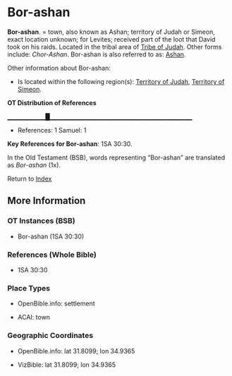 # Bor-ashan
**Bor-ashan**. 
= town, also known as Ashan; territory of Judah or Simeon, exact location unknown; for Levites; received part of the loot that David took on his raids. 
Located in the tribal area of [Tribe of Judah](../../../groups/md/acai/Judah.md). 
Other forms include: 
*Chor-Ashan*. 
Bor-ashan is also referred to as: 
[Ashan](Ashan.md). 




Other information about Bor-ashan:


* Is located within the following region(s): 
[Territory of Judah](TerritoryOfJudah.md), [Territory of Simeon](TerritoryOfSimeon.md). 


**OT Distribution of References**

▁▁▁▁▁▁▁▁█▁▁▁▁▁▁▁▁▁▁▁▁▁▁▁▁▁▁▁▁▁▁▁▁▁▁▁▁▁▁
* References: 1 Samuel: 1



**Key References for Bor-ashan**: 
1SA 30:30. 


In the Old Testament (BSB), words representing “Bor-ashan” are translated as 
*Bor-ashan* (1x). 




Return to [Index](00-Index.md)

## More Information

### OT Instances (BSB)

* Bor-ashan (1SA 30:30)



### References (Whole Bible)

* 1SA 30:30


### Place Types

* OpenBible.info: settlement

* ACAI: town



### Geographic Coordinates

* OpenBible.info: lat 31.8099; lon 34.9365

* VizBible: lat 31.8099; lon 34.9365




